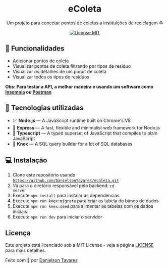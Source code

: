 <h1 align="center">
eColeta
</h1>

<p align="center">Um projeto para conectar pontos de coletas a instituições de reciclagem ♻</p>

<p align="center">
  <a href="https://opensource.org/licenses/MIT">
    <img src="https://img.shields.io/badge/License-MIT-blue.svg" alt="License MIT">
  </a>
</p>

## 📜 Funcionalidades

<ul>
  <li>Adicionar pontos de coleta</li>
  <li>Visualizar pontos de coleta filtrando por tipos de residuo</li>
  <li>Visualizar os detalhes de um ponot de coleta</li>
    <li>Visualizar todos os tipos de resíduos</li>
</ul>

<span><b>Obs: Para testar a API, a melhor maneira é usando um software como <a href="https://insomnia.rest/download/">Insomnia</a> ou <a href="https://www.postman.com/">Postman</a></b></span>

## 🧰 Tecnologias utilizadas

[//]: # "Add the features of your project here:"

- 💹 **Node.js** — A JavaScript runtime built on Chrome's V8
- 💼 **Express** — A fast, flexible and minimalist web framework for Node.js
- 🔷 **Typescript** — A typed superset of JavaScript that compiles to plain JavaScript
- 📄 **Knex** — A SQL query builder for a lot of SQL databases

## 💻 Instalação

1. Clone este repositório usando <code>https://github.com/DanielsonTavares/ecoleta.git</code>
2. Vá para o diretório responsável pelo backend: <code>cd server</code>
3. Execute <code>npm install</code> para instalar as dependencias
4. Execute <code>npm run knex:migrate</code> para criar as tabela do banco de dados
5. Execute <code>npm run knex:seed</code> para alimentar as tabelas com os dados iniciais
6. Execute <code>npm run dev</code> para iniciar o servidor

<!--
## 🤓 How to contribute

<ul>
  <li>Fork this repository;</li>
  <li>Create a branch with your feature: <code>git checkout -b minha-feature</code>;</li>
  <li>Commit your changes: <code>git commit -m 'feat: Minha nova feature'</code>;</li>
  <li>Push to your branch: <code>git push origin minha-feature</code>.</li>
</ul>

<p>After the merge of your pull request is done, you can delete your branch.</p> -->

## Licença

Este projeto está licenciado sob a MIT License - veja a página [LICENSE](https://opensource.org/licenses/MIT) para mais detalhes.

Feito com 💜 por <a href="http://github.com/DanielsonTavares">Danielson Tavares</a>

